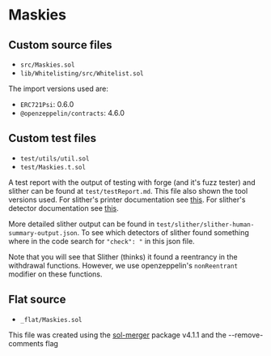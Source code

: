 # Maskies
## Custom source files
- `src/Maskies.sol`
- `lib/Whitelisting/src/Whitelist.sol`

The import versions used are:
- `ERC721Psi`: 0.6.0
- `@openzeppelin/contracts`: 4.6.0

## Custom test files
- `test/utils/util.sol`
- `test/Maskies.t.sol`

A test report with the output of testing with forge (and it's fuzz tester) and slither can be found at `test/testReport.md`. This file also shown the tool versions used. For slither's printer documentation see [this](https://github.com/crytic/slither/wiki/Printer-documentation). For slither's detector documentation see [this](https://github.com/crytic/slither/wiki/Detector-Documentation).


More detailed slither output can be found in `test/slither/slither-human-summary-output.json`. To see which detectors of slither found something where in the code search for `"check": "` in this json file. 

Note that you will see that Slither (thinks) it found a reentrancy in the withdrawal functions. However, we use openzeppelin's `nonReentrant` modifier on these functions.

## Flat source
- `_flat/Maskies.sol`

This file was created using the [sol-merger](https://yarnpkg.com/?q=sol-merger&p=1) package v4.1.1 and the --remove-comments flag